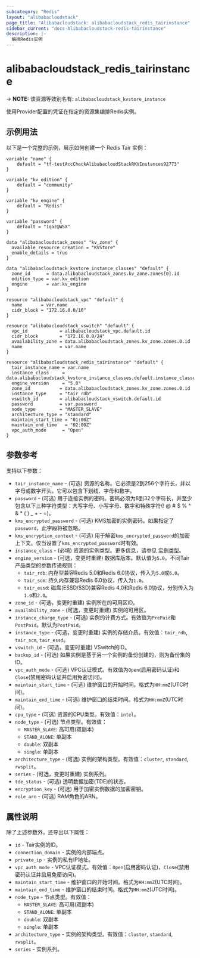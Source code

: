 ```yaml
---
subcategory: "Redis"
layout: "alibabacloudstack"
page_title: "Alibabacloudstack: alibabacloudstack_redis_tairinstance"
sidebar_current: "docs-Alibabacloudstack-redis-tairinstance"
description: |-
  编排Redis实例
---
```


# alibabacloudstack_redis_tairinstance
-> **NOTE:** 该资源等效别名有: `alibabacloudstack_kvstore_instance`

使用Provider配置的凭证在指定的资源集编排Redis实例。

## 示例用法

以下是一个完整的示例，展示如何创建一个 Redis Tair 实例：

```hcl
variable "name" {
    default = "tf-testAccCheckAlibabacloudStackRKVInstances92773"
}

variable "kv_edition" {
    default = "community"
}

variable "kv_engine" {
    default = "Redis"
}

variable "password" {
    default = "1qaz@WSX"
}

data "alibabacloudstack_zones" "kv_zone" {
  available_resource_creation = "KVStore"
  enable_details = true
}

data "alibabacloudstack_kvstore_instance_classes" "default" {
  zone_id      = data.alibabacloudstack_zones.kv_zone.zones[0].id
  edition_type = var.kv_edition
  engine       = var.kv_engine
}

resource "alibabacloudstack_vpc" "default" {
  name       = var.name
  cidr_block = "172.16.0.0/16"
}

resource "alibabacloudstack_vswitch" "default" {
  vpc_id            = alibabacloudstack_vpc.default.id
  cidr_block        = "172.16.0.0/24"
  availability_zone = data.alibabacloudstack_zones.kv_zone.zones.0.id
  name              = var.name
}

resource "alibabacloudstack_redis_tairinstance" "default" {
  tair_instance_name = var.name
  instance_class     = data.alibabacloudstack_kvstore_instance_classes.default.instance_classes.0.instance_class
  engine_version     = "5.0"
  zone_id           = data.alibabacloudstack_zones.kv_zone.zones.0.id
  instance_type     = "tair_rdb"
  vswitch_id        = alibabacloudstack_vswitch.default.id
  password          = var.password
  node_type         = "MASTER_SLAVE"
  architecture_type = "standard"
  maintain_start_time = "01:00Z"
  maintain_end_time   = "02:00Z"
  vpc_auth_mode      = "Open"
}
```

## 参数参考

支持以下参数：

* `tair_instance_name` - (可选) 资源的名称。它必须是2到256个字符长，并以字母或数字开头。它可以包含下划线、字母和数字。
* `password` - (可选) 用于连接实例的密码。密码必须为8到32个字符长，并至少包含以下三种字符类型：大写字母、小写字母、数字和特殊字符(! @ # $ % ^ & * ( ) _ + - =)。
* `kms_encrypted_password` - (可选) KMS加密的实例密码。如果指定了`password`，此字段将被忽略。
* `kms_encryption_context` - (可选) 用于解密`kms_encrypted_password`的加密上下文。仅当设置了`kms_encrypted_password`时有效。
* `instance_class` - (必填) 资源的实例类型。更多信息，请参见 [实例类型](https://www.alibabacloud.com/help/en/apsaradb-for-redis/latest/instance-types)。
* `engine_version` - (可选，变更时重建) 数据库版本。默认值为`5.0`。不同Tair产品类型的参数传递规则：
  - `tair_rdb`: 内存型兼容Redis 5.0和Redis 6.0协议，传入为`5.0`或`6.0`。
  - `tair_scm`: 持久内存兼容Redis 6.0协议，传入为`1.0`。
  - `tair_essd`: 磁盘(ESSD/SSD)兼容Redis 4.0和Redis 6.0协议，分别传入为`1.0`和`2.0`。
* `zone_id` - (可选，变更时重建) 实例所在的可用区ID。
* `availability_zone` - (可选，变更时重建) 实例的可用区。
* `instance_charge_type` - (可选) 实例的计费方式。有效值为`PrePaid`和`PostPaid`。默认为`PostPaid`。
* `instance_type` - (可选，变更时重建) 实例的存储介质。有效值：`tair_rdb`, `tair_scm`, `tair_essd`。
* `vswitch_id` - (可选，变更时重建) VSwitch的ID。
* `backup_id` - (可选) 如果实例是基于另一个实例的备份创建的，则为备份集的ID。
* `vpc_auth_mode` - (可选) VPC认证模式。有效值为`Open`(启用密码认证)和`Close`(禁用密码认证并启用免密访问)。
* `maintain_start_time` - (可选) 维护窗口的开始时间。格式为`HH:mmZ`(UTC时间)。
* `maintain_end_time` - (可选) 维护窗口的结束时间。格式为`HH:mmZ`(UTC时间)。
* `cpu_type` - (可选) 资源的CPU类型。有效值：`intel`。
* `node_type` - (可选) 节点类型。有效值：
  - `MASTER_SLAVE`: 高可用(双副本)
  - `STAND_ALONE`: 单副本
  - `double`: 双副本
  - `single`: 单副本
* `architecture_type` - (可选) 实例的架构类型。有效值：`cluster`, `standard`, `rwsplit`。
* `series` - (可选，变更时重建) 实例系列。
* `tde_status` - (可选) 透明数据加密(TDE)的状态。
* `encryption_key` - (可选) 用于加密实例数据的加密密钥。
* `role_arn` - (可选) RAM角色的ARN。

## 属性说明

除了上述参数外，还导出以下属性：

* `id` - Tair实例的ID。
* `connection_domain` - 实例的内部端点。
* `private_ip` - 实例的私有IP地址。
* `vpc_auth_mode` - VPC认证模式。有效值：`Open`(启用密码认证)，`Close`(禁用密码认证并启用免密访问)。
* `maintain_start_time` - 维护窗口的开始时间。格式为`HH:mmZ`(UTC时间)。
* `maintain_end_time` - 维护窗口的结束时间。格式为`HH:mmZ`(UTC时间)。
* `node_type` - 节点类型。有效值：
  - `MASTER_SLAVE`: 高可用(双副本)
  - `STAND_ALONE`: 单副本
  - `double`: 双副本
  - `single`: 单副本
* `architecture_type` - 实例的架构类型。有效值：`cluster`, `standard`, `rwsplit`。
* `series` - 实例系列。